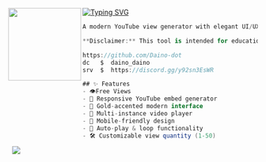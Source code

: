[![Typing SVG](https://readme-typing-svg.herokuapp.com?font=Roboto+Mono&lines=GoldenViews)](https://git.io/typing-svg)
<img align="left" src="https://upload.wikimedia.org/wikipedia/commons/thumb/3/34/Red_star.svg/220px-Red_star.svg.png" width="147"/> 

```csharp
A modern YouTube view generator with elegant UI/UX design. Perfect for testing video layouts, showcasing portfolio projects, creating dynamic visual presentations. 

**Disclaimer:** This tool is intended for educational/experimental purposes only. It does not manipulate real view counts.

https://github.com/Daino-dot
dc   $  daino_daino
srv  $  https://discord.gg/y92sn3EsWR

## ✨ Features
- 👁Free Views
- 🎥 Responsive YouTube embed generator
- 💫 Gold-accented modern interface
- 🚀 Multi-instance video player
- 📱 Mobile-friendly design
- 🔄 Auto-play & loop functionality
- 🛠️ Customizable view quantity (1-50)
```
&zwnj; 
&zwnj; 
![](https://komarev.com/ghpvc/?username=Daino-dot)
